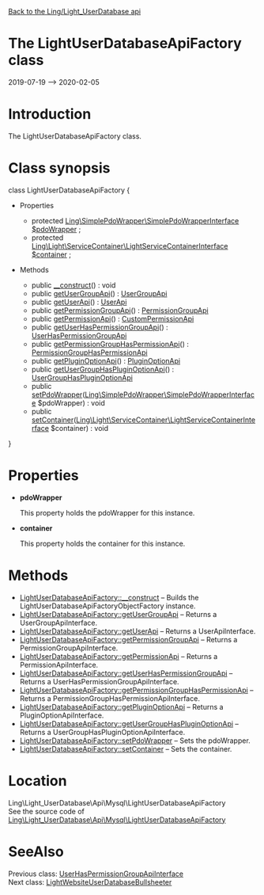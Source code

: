 [Back to the Ling/Light_UserDatabase api](https://github.com/lingtalfi/Light_UserDatabase/blob/master/doc/api/Ling/Light_UserDatabase.md)



The LightUserDatabaseApiFactory class
================
2019-07-19 --> 2020-02-05






Introduction
============

The LightUserDatabaseApiFactory class.



Class synopsis
==============


class <span class="pl-k">LightUserDatabaseApiFactory</span>  {

- Properties
    - protected [Ling\SimplePdoWrapper\SimplePdoWrapperInterface](https://github.com/lingtalfi/SimplePdoWrapper/blob/master/doc/api/Ling/SimplePdoWrapper/SimplePdoWrapperInterface.md) [$pdoWrapper](#property-pdoWrapper) ;
    - protected [Ling\Light\ServiceContainer\LightServiceContainerInterface](https://github.com/lingtalfi/Light/blob/master/doc/api/Ling/Light/ServiceContainer/LightServiceContainerInterface.md) [$container](#property-container) ;

- Methods
    - public [__construct](https://github.com/lingtalfi/Light_UserDatabase/blob/master/doc/api/Ling/Light_UserDatabase/Api/Mysql/LightUserDatabaseApiFactory/__construct.md)() : void
    - public [getUserGroupApi](https://github.com/lingtalfi/Light_UserDatabase/blob/master/doc/api/Ling/Light_UserDatabase/Api/Mysql/LightUserDatabaseApiFactory/getUserGroupApi.md)() : [UserGroupApi](https://github.com/lingtalfi/Light_UserDatabase/blob/master/doc/api/Ling/Light_UserDatabase/Api/Mysql/Classes/UserGroupApi.md)
    - public [getUserApi](https://github.com/lingtalfi/Light_UserDatabase/blob/master/doc/api/Ling/Light_UserDatabase/Api/Mysql/LightUserDatabaseApiFactory/getUserApi.md)() : [UserApi](https://github.com/lingtalfi/Light_UserDatabase/blob/master/doc/api/Ling/Light_UserDatabase/Api/Mysql/Classes/UserApi.md)
    - public [getPermissionGroupApi](https://github.com/lingtalfi/Light_UserDatabase/blob/master/doc/api/Ling/Light_UserDatabase/Api/Mysql/LightUserDatabaseApiFactory/getPermissionGroupApi.md)() : [PermissionGroupApi](https://github.com/lingtalfi/Light_UserDatabase/blob/master/doc/api/Ling/Light_UserDatabase/Api/Mysql/Classes/PermissionGroupApi.md)
    - public [getPermissionApi](https://github.com/lingtalfi/Light_UserDatabase/blob/master/doc/api/Ling/Light_UserDatabase/Api/Mysql/LightUserDatabaseApiFactory/getPermissionApi.md)() : [CustomPermissionApi](https://github.com/lingtalfi/Light_UserDatabase/blob/master/doc/api/Ling/Light_UserDatabase/Api/Mysql/Custom/CustomPermissionApi.md)
    - public [getUserHasPermissionGroupApi](https://github.com/lingtalfi/Light_UserDatabase/blob/master/doc/api/Ling/Light_UserDatabase/Api/Mysql/LightUserDatabaseApiFactory/getUserHasPermissionGroupApi.md)() : [UserHasPermissionGroupApi](https://github.com/lingtalfi/Light_UserDatabase/blob/master/doc/api/Ling/Light_UserDatabase/Api/Mysql/Classes/UserHasPermissionGroupApi.md)
    - public [getPermissionGroupHasPermissionApi](https://github.com/lingtalfi/Light_UserDatabase/blob/master/doc/api/Ling/Light_UserDatabase/Api/Mysql/LightUserDatabaseApiFactory/getPermissionGroupHasPermissionApi.md)() : [PermissionGroupHasPermissionApi](https://github.com/lingtalfi/Light_UserDatabase/blob/master/doc/api/Ling/Light_UserDatabase/Api/Mysql/Classes/PermissionGroupHasPermissionApi.md)
    - public [getPluginOptionApi](https://github.com/lingtalfi/Light_UserDatabase/blob/master/doc/api/Ling/Light_UserDatabase/Api/Mysql/LightUserDatabaseApiFactory/getPluginOptionApi.md)() : [PluginOptionApi](https://github.com/lingtalfi/Light_UserDatabase/blob/master/doc/api/Ling/Light_UserDatabase/Api/Mysql/Classes/PluginOptionApi.md)
    - public [getUserGroupHasPluginOptionApi](https://github.com/lingtalfi/Light_UserDatabase/blob/master/doc/api/Ling/Light_UserDatabase/Api/Mysql/LightUserDatabaseApiFactory/getUserGroupHasPluginOptionApi.md)() : [UserGroupHasPluginOptionApi](https://github.com/lingtalfi/Light_UserDatabase/blob/master/doc/api/Ling/Light_UserDatabase/Api/Mysql/Classes/UserGroupHasPluginOptionApi.md)
    - public [setPdoWrapper](https://github.com/lingtalfi/Light_UserDatabase/blob/master/doc/api/Ling/Light_UserDatabase/Api/Mysql/LightUserDatabaseApiFactory/setPdoWrapper.md)([Ling\SimplePdoWrapper\SimplePdoWrapperInterface](https://github.com/lingtalfi/SimplePdoWrapper/blob/master/doc/api/Ling/SimplePdoWrapper/SimplePdoWrapperInterface.md) $pdoWrapper) : void
    - public [setContainer](https://github.com/lingtalfi/Light_UserDatabase/blob/master/doc/api/Ling/Light_UserDatabase/Api/Mysql/LightUserDatabaseApiFactory/setContainer.md)([Ling\Light\ServiceContainer\LightServiceContainerInterface](https://github.com/lingtalfi/Light/blob/master/doc/api/Ling/Light/ServiceContainer/LightServiceContainerInterface.md) $container) : void

}




Properties
=============

- <span id="property-pdoWrapper"><b>pdoWrapper</b></span>

    This property holds the pdoWrapper for this instance.
    
    

- <span id="property-container"><b>container</b></span>

    This property holds the container for this instance.
    
    



Methods
==============

- [LightUserDatabaseApiFactory::__construct](https://github.com/lingtalfi/Light_UserDatabase/blob/master/doc/api/Ling/Light_UserDatabase/Api/Mysql/LightUserDatabaseApiFactory/__construct.md) &ndash; Builds the LightUserDatabaseApiFactoryObjectFactory instance.
- [LightUserDatabaseApiFactory::getUserGroupApi](https://github.com/lingtalfi/Light_UserDatabase/blob/master/doc/api/Ling/Light_UserDatabase/Api/Mysql/LightUserDatabaseApiFactory/getUserGroupApi.md) &ndash; Returns a UserGroupApiInterface.
- [LightUserDatabaseApiFactory::getUserApi](https://github.com/lingtalfi/Light_UserDatabase/blob/master/doc/api/Ling/Light_UserDatabase/Api/Mysql/LightUserDatabaseApiFactory/getUserApi.md) &ndash; Returns a UserApiInterface.
- [LightUserDatabaseApiFactory::getPermissionGroupApi](https://github.com/lingtalfi/Light_UserDatabase/blob/master/doc/api/Ling/Light_UserDatabase/Api/Mysql/LightUserDatabaseApiFactory/getPermissionGroupApi.md) &ndash; Returns a PermissionGroupApiInterface.
- [LightUserDatabaseApiFactory::getPermissionApi](https://github.com/lingtalfi/Light_UserDatabase/blob/master/doc/api/Ling/Light_UserDatabase/Api/Mysql/LightUserDatabaseApiFactory/getPermissionApi.md) &ndash; Returns a PermissionApiInterface.
- [LightUserDatabaseApiFactory::getUserHasPermissionGroupApi](https://github.com/lingtalfi/Light_UserDatabase/blob/master/doc/api/Ling/Light_UserDatabase/Api/Mysql/LightUserDatabaseApiFactory/getUserHasPermissionGroupApi.md) &ndash; Returns a UserHasPermissionGroupApiInterface.
- [LightUserDatabaseApiFactory::getPermissionGroupHasPermissionApi](https://github.com/lingtalfi/Light_UserDatabase/blob/master/doc/api/Ling/Light_UserDatabase/Api/Mysql/LightUserDatabaseApiFactory/getPermissionGroupHasPermissionApi.md) &ndash; Returns a PermissionGroupHasPermissionApiInterface.
- [LightUserDatabaseApiFactory::getPluginOptionApi](https://github.com/lingtalfi/Light_UserDatabase/blob/master/doc/api/Ling/Light_UserDatabase/Api/Mysql/LightUserDatabaseApiFactory/getPluginOptionApi.md) &ndash; Returns a PluginOptionApiInterface.
- [LightUserDatabaseApiFactory::getUserGroupHasPluginOptionApi](https://github.com/lingtalfi/Light_UserDatabase/blob/master/doc/api/Ling/Light_UserDatabase/Api/Mysql/LightUserDatabaseApiFactory/getUserGroupHasPluginOptionApi.md) &ndash; Returns a UserGroupHasPluginOptionApiInterface.
- [LightUserDatabaseApiFactory::setPdoWrapper](https://github.com/lingtalfi/Light_UserDatabase/blob/master/doc/api/Ling/Light_UserDatabase/Api/Mysql/LightUserDatabaseApiFactory/setPdoWrapper.md) &ndash; Sets the pdoWrapper.
- [LightUserDatabaseApiFactory::setContainer](https://github.com/lingtalfi/Light_UserDatabase/blob/master/doc/api/Ling/Light_UserDatabase/Api/Mysql/LightUserDatabaseApiFactory/setContainer.md) &ndash; Sets the container.





Location
=============
Ling\Light_UserDatabase\Api\Mysql\LightUserDatabaseApiFactory<br>
See the source code of [Ling\Light_UserDatabase\Api\Mysql\LightUserDatabaseApiFactory](https://github.com/lingtalfi/Light_UserDatabase/blob/master/Api/Mysql/LightUserDatabaseApiFactory.php)



SeeAlso
==============
Previous class: [UserHasPermissionGroupApiInterface](https://github.com/lingtalfi/Light_UserDatabase/blob/master/doc/api/Ling/Light_UserDatabase/Api/Mysql/Interfaces/UserHasPermissionGroupApiInterface.md)<br>Next class: [LightWebsiteUserDatabaseBullsheeter](https://github.com/lingtalfi/Light_UserDatabase/blob/master/doc/api/Ling/Light_UserDatabase/Bullsheet/LightWebsiteUserDatabaseBullsheeter.md)<br>
